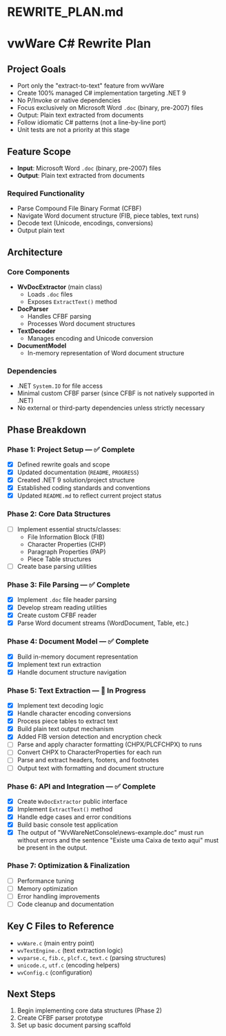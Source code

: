 # REWRITE_PLAN.md

# vwWare C# Rewrite Plan

## Project Goals

- Port only the "extract-to-text" feature from wvWare
- Create 100% managed C# implementation targeting .NET 9
- No P/Invoke or native dependencies
- Focus exclusively on Microsoft Word `.doc` (binary, pre-2007) files
- Output: Plain text extracted from documents
- Follow idiomatic C# patterns (not a line-by-line port)
- Unit tests are not a priority at this stage

## Feature Scope

- **Input**: Microsoft Word `.doc` (binary, pre-2007) files
- **Output**: Plain text extracted from documents

### Required Functionality

- Parse Compound File Binary Format (CFBF)
- Navigate Word document structure (FIB, piece tables, text runs)
- Decode text (Unicode, encodings, conversions)
- Output plain text

## Architecture

### Core Components
- **WvDocExtractor** (main class)
  - Loads `.doc` files
  - Exposes `ExtractText()` method
- **DocParser**
  - Handles CFBF parsing
  - Processes Word document structures
- **TextDecoder**
  - Manages encoding and Unicode conversion
- **DocumentModel**
  - In-memory representation of Word document structure

### Dependencies

- .NET `System.IO` for file access
- Minimal custom CFBF parser (since CFBF is not natively supported in .NET)
- No external or third-party dependencies unless strictly necessary

## Phase Breakdown

### Phase 1: Project Setup — ✅ Complete

- [x] Defined rewrite goals and scope
- [x] Updated documentation (`README`, `PROGRESS`)
- [x] Created .NET 9 solution/project structure
- [x] Established coding standards and conventions
- [x] Updated `README.md` to reflect current project status

### Phase 2: Core Data Structures

- [ ] Implement essential structs/classes:
  - File Information Block (FIB)
  - Character Properties (CHP)
  - Paragraph Properties (PAP)
  - Piece Table structures
- [ ] Create base parsing utilities

### Phase 3: File Parsing — ✅ Complete

- [x] Implement `.doc` file header parsing
- [x] Develop stream reading utilities
- [x] Create custom CFBF reader
- [x] Parse Word document streams (WordDocument, Table, etc.)

### Phase 4: Document Model — ✅ Complete

- [x] Build in-memory document representation
- [x] Implement text run extraction
- [x] Handle document structure navigation

### Phase 5: Text Extraction — 🚧 In Progress

- [x] Implement text decoding logic
- [x] Handle character encoding conversions
- [x] Process piece tables to extract text
- [x] Build plain text output mechanism
- [x] Added FIB version detection and encryption check
- [ ] Parse and apply character formatting (CHPX/PLCFCHPX) to runs
- [ ] Convert CHPX to CharacterProperties for each run
- [ ] Parse and extract headers, footers, and footnotes
- [ ] Output text with formatting and document structure

### Phase 6: API and Integration — ✅ Complete

- [x] Create `WvDocExtractor` public interface
- [x] Implement `ExtractText()` method
- [x] Handle edge cases and error conditions
- [x] Build basic console test application
- [x] The output of "WvWareNetConsole\news-example.doc" must run without errors and the sentence "Existe uma Caixa de texto aqui" must be present in the output.

### Phase 7: Optimization & Finalization

- [ ] Performance tuning
- [ ] Memory optimization
- [ ] Error handling improvements
- [ ] Code cleanup and documentation

## Key C Files to Reference
- `wvWare.c` (main entry point)
- `wvTextEngine.c` (text extraction logic)
- `wvparse.c`, `fib.c`, `plcf.c`, `text.c` (parsing structures)
- `unicode.c`, `utf.c` (encoding helpers)
- `wvConfig.c` (configuration)

## Next Steps
1. Begin implementing core data structures (Phase 2)
2. Create CFBF parser prototype
3. Set up basic document parsing scaffold
